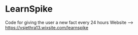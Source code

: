 # LearnSpike
Code for giving the user a new fact every 24 hours
Website --> https://vsjethra13.wixsite.com/learnspike
